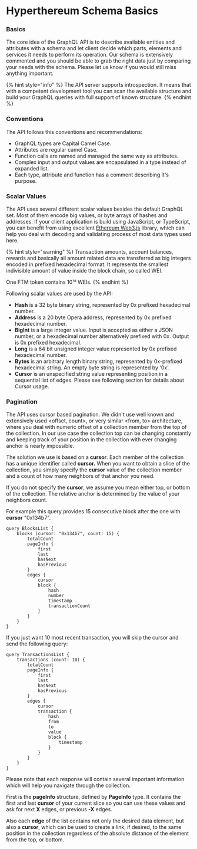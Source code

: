 # Hyperthereum Schema Basics

### Basics

The core idea of the GraphQL API is to describe available entities and attributes with a schema and let client decide which parts, elements and services it needs to perform its operation. Our schema is extensively commented and you should be able to grab the right data just by comparing your needs with the schema. Please let us know if you would still miss anything important.

{% hint style="info" %}
The API server supports introspection. It means that with a competent development tool you can scan the available structure and build your GraphQL queries with full support of known structure.
{% endhint %}

### Conventions

The API follows this conventions and recommendations:

* GraphQL types are Capital Camel Case.
* Attributes are regular camel Case.
* Function calls are named and managed the same way as attributes.
* Complex input and output values are encapsulated in a type instead of expanded list.
* Each type, attribute and function has a comment describing it's purpose.

### Scalar Values

The API uses several different scalar values besides the default GraphQL set. Most of them encode big values, or byte arrays of hashes and addresses. If your client application is build using JavaScript, or TypeScript, you can benefit from using excellent [Ethereum Web3.js](https://github.com/ethereum/web3.js/) library, which can help you deal with decoding and validating process of most data types used here.

{% hint style="warning" %}
Transaction amounts, account balances, rewards and basically all amount related data are transferred as big integers encoded in prefixed hexadecimal format. It represents the smallest indivisible amount of value inside the block chain, so called WEI.&#x20;

One FTM token contains 10¹⁸ WEIs.
{% endhint %}

Following scalar values are used by the API:

* **Hash** is a 32 byte binary string, represented by 0x prefixed hexadecimal number.
* **Address** is a 20 byte Opera address, represented by 0x prefixed hexadecimal number.
* **BigInt** is a large integer value. Input is accepted as either a JSON number, or a hexadecimal number alternatively prefixed with 0x. Output is 0x prefixed hexadecimal.
* **Long** is a 64 bit unsigned integer value represented by 0x prefixed hexadecimal number.
* **Bytes** is an arbitrary length binary string, represented by 0x-prefixed hexadecimal string. An empty byte string is represented by '0x'.
* **Cursor** is an unspecified string value representing position in a sequential list of edges. Please see following section for details about Cursor usage.

### Pagination

The API uses cursor based pagination. We didn't use well known and extensively used \<offset, count>, or very similar \<from, to> architecture, where you deal with numeric offset of a collection member from the top of the collection. In our use case the collection top can be changing constantly and keeping track of your position in the collection with ever changing anchor is nearly impossible.

The solution we use is based on a **cursor**. Each member of the collection has a unique identifier called **cursor.** When you want to obtain a slice of the collection, you simply specify the **cursor** value of the collection member and a count of how many neighbors of that anchor you need.

If you do not specify the **cursor**, we assume you mean either top, or bottom of the collection. The relative anchor is determined by the value of your neighbors count.

For example this query provides 15 consecutive block after the one with **cursor** "0x134b7".

```
query BlocksList {
    blocks (cursor: "0x134b7", count: 15) {
        totalCount
        pageInfo {
            first
            last
            hasNext
            hasPrevious
        }
        edges {
            cursor
            block {
                hash
                number
                timestamp
                transactionCount
            }
        }
    }
}
```

If you just want 10 most recent transaction, you will skip the cursor and send the following query:

```
query TransactionsList {
    transactions (count: 10) {
        totalCount
        pageInfo {
            first
            last
            hasNext
            hasPrevious
        }
        edges {
            cursor
            transaction {
                hash
                from
                to
                value
                block {
                    timestamp
                }
            }
        }
    }
}
```

Please note that each response will contain several important information which will help you navigate through the collection.

First is the **pageInfo** structure, defined by **PageInfo** type. It contains the first and last **cursor** of your current slice so you can use these values and ask for next **X** edges, or previous **-X** edges.

Also each **edge** of the list contains not only the desired data element, but also a **cursor**, which can be used to create a link, if desired, to the same position in the collection regardless of the absolute distance of the element from the top, or bottom.
